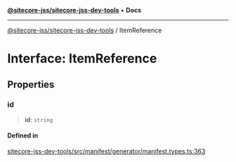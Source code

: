 [**@sitecore-jss/sitecore-jss-dev-tools**](../README.md) • **Docs**

***

[@sitecore-jss/sitecore-jss-dev-tools](../README.md) / ItemReference

# Interface: ItemReference

## Properties

### id

> **id**: `string`

#### Defined in

[sitecore-jss-dev-tools/src/manifest/generator/manifest.types.ts:363](https://github.com/Sitecore/jss/blob/985b48123d22355eab461b2ffafe781c2cbca1ac/packages/sitecore-jss-dev-tools/src/manifest/generator/manifest.types.ts#L363)
